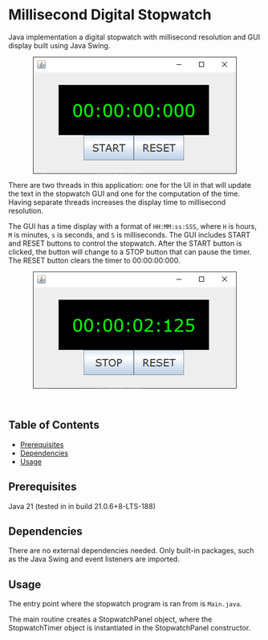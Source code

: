 # Millisecond Digital Stopwatch

Java implementation a digital stopwatch with millisecond resolution and GUI display built using Java Swing.  

<p align="center" width="100%">
  <img style="display: block; margin: auto;" src="./images/stopwatch_start.png"/>
</p>

There are two threads in this application: one for the UI in that will update 
the text in the stopwatch GUI and one for the computation of the time. Having 
separate threads increases the display time to millisecond resolution.

The GUI has a time display with a format of `HH:MM:ss:SSS`, where `H` is hours, 
`M` is minutes, `s` is seconds, and `S` is milliseconds. The GUI includes START 
and RESET buttons to control the stopwatch. After the START button is clicked, 
the button will change to a STOP button that can pause the timer. The RESET button clears the timer to 00:00:00:000.

<p align="center" width="100%">
  <img style="display: block; margin: auto;" src="./images/stopwatch_running.png"/>
</p>
<br>

## Table of Contents
- [Prerequisites](#prerequisites-heading)
- [Dependencies](#dependencies-heading)
- [Usage](#usage-heading)



<a name="prerequisites-heading"></a>
## Prerequisites
Java 21 (tested in in build 21.0.6+8-LTS-188)

<a name="prerequisites-heading"></a>
## Dependencies
There are no external dependencies needed. Only built-in packages, such as the Java Swing and event listeners are imported.  

<a name="usage-heading"></a>
## Usage

The entry point where the stopwatch program is ran from is `Main.java`.  

The main routine creates a StopwatchPanel object, where the StopwatchTimer object 
is instantiated in the StopwatchPanel constructor.



